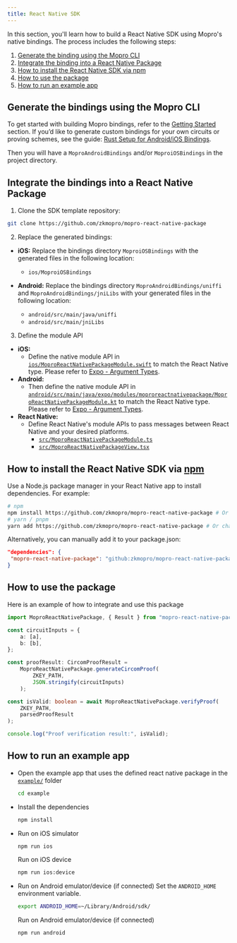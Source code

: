 ```yaml
---
title: React Native SDK
---
```


In this section, you'll learn how to build a React Native SDK using Mopro's native bindings.
The process includes the following steps:

1. [Generate the binding using the Mopro CLI](#generate-the-bindings-using-the-mopro-cli)
2. [Integrate the binding into a React Native Package](#integrate-the-bindings-into-a-react-native-package)
3. [How to install the React Native SDK via npm](#how-to-install-the-react-native-sdk-via-npm)
4. [How to use the package](#how-to-use-the-package)
5. [How to run an example app](#how-to-run-an-example-app)

## Generate the bindings using the Mopro CLI

To get started with building Mopro bindings, refer to the [Getting Started](/docs/getting-started) section.
If you’d like to generate custom bindings for your own circuits or proving schemes, see the guide:
[Rust Setup for Android/iOS Bindings](/docs/setup/rust-setup).

Then you will have a `MoproAndroidBindings` and/or `MoproiOSBindings` in the project directory.

## Integrate the bindings into a React Native Package

1. Clone the SDK template repository:

```sh
git clone https://github.com/zkmopro/mopro-react-native-package
```

2. Replace the generated bindings:

-   **iOS:** Replace the bindings directory `MoproiOSBindings` with the generated files in the following location:
    -   `ios/MoproiOSBindings`
-   **Android:** Replace the bindings directory `MoproAndroidBindings/uniffi` and `MoproAndroidBindings/jniLibs` with your generated files in the following location:

    -   `android/src/main/java/uniffi`
    -   `android/src/main/jniLibs`

3. Define the module API

-   **iOS:**
    -   Define the native module API in [`ios/MoproReactNativePackageModule.swift`](https://github.com/zkmopro/mopro-react-native-package/blob/c859bd92e59c0198a47b2b13bc82e25f193529b6/ios/MoproReactNativePackageModule.swift#L91) to match the React Native type. Please refer to [Expo - Argument Types](https://docs.expo.dev/modules/module-api/#argument-types).
-   **Android:**
    -   Then define the native module API in [`android/src/main/java/expo/modules/moproreactnativepackage/MoproReactNativePackageModule.kt`](https://github.com/zkmopro/mopro-react-native-package/blob/c859bd92e59c0198a47b2b13bc82e25f193529b6/android/src/main/java/expo/modules/moproreactnativepackage/MoproReactNativePackageModule.kt#L113) to match the React Native type. Please refer to [Expo - Argument Types](https://docs.expo.dev/modules/module-api/#argument-types).
-   **React Native:**
    -   Define React Native's module APIs to pass messages between React Native and your desired platforms.
        -   [`src/MoproReactNativePackageModule.ts`](https://github.com/zkmopro/mopro-react-native-package/blob/c859bd92e59c0198a47b2b13bc82e25f193529b6/src/MoproReactNativePackageModule.ts#L9)
        -   [`src/MoproReactNativePackageView.tsx`](https://github.com/zkmopro/mopro-react-native-package/blob/c859bd92e59c0198a47b2b13bc82e25f193529b6/src/MoproReactNativePackageView.tsx#L9)

## How to install the React Native SDK via [npm](https://www.npmjs.com/)

Use a Node.js package manager in your React Native app to install dependencies. For example:

```sh
# npm
npm install https://github.com/zkmopro/mopro-react-native-package # Or change to your own URL
# yarn / pnpm
yarn add https://github.com/zkmopro/mopro-react-native-package # Or change to your own URL
```

Alternatively, you can manually add it to your package.json:

```json
"dependencies": {
 "mopro-react-native-package": "github:zkmopro/mopro-react-native-package", // Or change to your own URL
}
```

## How to use the package

Here is an example of how to integrate and use this package

```ts
import MoproReactNativePackage, { Result } from "mopro-react-native-package";

const circuitInputs = {
    a: [a],
    b: [b],
};

const proofResult: CircomProofResult =
    MoproReactNativePackage.generateCircomProof(
        ZKEY_PATH,
        JSON.stringify(circuitInputs)
    );

const isValid: boolean = await MoproReactNativePackage.verifyProof(
    ZKEY_PATH,
    parsedProofResult
);

console.log("Proof verification result:", isValid);
```

## How to run an example app

-   Open the example app that uses the defined react native package in the [`example/`](https://github.com/zkmopro/mopro-react-native-package/tree/main/example) folder

    ```sh
    cd example
    ```

-   Install the dependencies
    ```sh
    npm install
    ```
-   Run on iOS simulator
    ```sh
    npm run ios
    ```
    Run on iOS device
    ```sh
    npm run ios:device
    ```
-   Run on Android emulator/device (if connected)
    Set the `ANDROID_HOME` environment variable.

    ```sh
    export ANDROID_HOME=~/Library/Android/sdk/
    ```

    Run on Android emulator/device (if connected)

    ```sh
    npm run android
    ```
